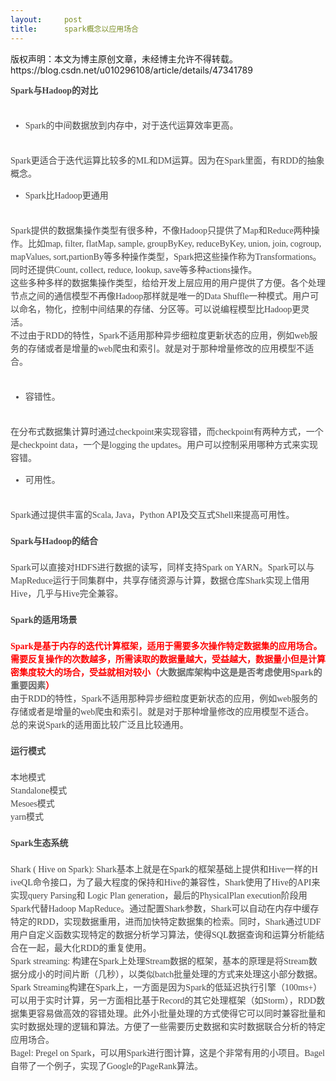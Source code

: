 ```yaml
---
layout:     post
title:      spark概念以应用场合
---
```

<div id="article_content" class="article_content clearfix csdn-tracking-statistics" data-pid="blog" data-mod="popu_307" data-dsm="post">
								<div class="article-copyright">
					版权声明：本文为博主原创文章，未经博主允许不得转载。					https://blog.csdn.net/u010296108/article/details/47341789				</div>
								            <link rel="stylesheet" href="https://csdnimg.cn/release/phoenix/template/css/ck_htmledit_views-f76675cdea.css">
						<div class="htmledit_views" id="content_views">
                
<span style="font-weight:700;color:rgb(68,68,68);font-family:Tahoma, 'Microsoft Yahei', Simsun;font-size:14px;line-height:21px;">Spark与Hadoop的对比</span><br style="color:rgb(68,68,68);font-family:Tahoma, 'Microsoft Yahei', Simsun;font-size:14px;line-height:21px;"><br style="color:rgb(68,68,68);font-family:Tahoma, 'Microsoft Yahei', Simsun;font-size:14px;line-height:21px;"><ul style="color:rgb(68,68,68);font-family:Tahoma, 'Microsoft Yahei', Simsun;font-size:14px;line-height:21px;"><li style="list-style:disc;">
Spark的中间数据放到内存中，对于迭代运算效率更高。<br></li></ul><br style="color:rgb(68,68,68);font-family:Tahoma, 'Microsoft Yahei', Simsun;font-size:14px;line-height:21px;"><span style="color:rgb(68,68,68);font-family:Tahoma, 'Microsoft Yahei', Simsun;font-size:14px;line-height:21px;">Spark更适合于迭代运算比较多的ML和DM运算。因为在Spark里面，有RDD的抽象概念。</span><br style="color:rgb(68,68,68);font-family:Tahoma, 'Microsoft Yahei', Simsun;font-size:14px;line-height:21px;"><ul style="color:rgb(68,68,68);font-family:Tahoma, 'Microsoft Yahei', Simsun;font-size:14px;line-height:21px;"><li style="list-style:disc;">
Spark比Hadoop更通用<br></li></ul><br style="color:rgb(68,68,68);font-family:Tahoma, 'Microsoft Yahei', Simsun;font-size:14px;line-height:21px;"><span style="color:rgb(68,68,68);font-family:Tahoma, 'Microsoft Yahei', Simsun;font-size:14px;line-height:21px;">Spark提供的数据集操作类型有很多种，不像Hadoop只提供了Map和Reduce两种操作。比如map, filter, flatMap, sample, groupByKey, reduceByKey, union, join, cogroup, mapValues, sort,partionBy等多种操作类型，Spark把这些操作称为Transformations。同时还提供Count,
 collect, reduce, lookup, save等多种actions操作。</span><br style="color:rgb(68,68,68);font-family:Tahoma, 'Microsoft Yahei', Simsun;font-size:14px;line-height:21px;"><span style="color:rgb(68,68,68);font-family:Tahoma, 'Microsoft Yahei', Simsun;font-size:14px;line-height:21px;">这些多种多样的数据集操作类型，给给开发上层应用的用户提供了方便。各个处理节点之间的通信模型不再像Hadoop那样就是唯一的Data Shuffle一种模式。用户可以命名，物化，控制中间结果的存储、分区等。可以说编程模型比Hadoop更灵活。</span><br style="color:rgb(68,68,68);font-family:Tahoma, 'Microsoft Yahei', Simsun;font-size:14px;line-height:21px;"><span style="color:rgb(68,68,68);font-family:Tahoma, 'Microsoft Yahei', Simsun;font-size:14px;line-height:21px;">不过由于RDD的特性，Spark不适用那种异步细粒度更新状态的应用，例如web服务的存储或者是增量的web爬虫和索引。就是对于那种增量修改的应用模型不适合。</span><br style="color:rgb(68,68,68);font-family:Tahoma, 'Microsoft Yahei', Simsun;font-size:14px;line-height:21px;"><br style="color:rgb(68,68,68);font-family:Tahoma, 'Microsoft Yahei', Simsun;font-size:14px;line-height:21px;"><ul style="color:rgb(68,68,68);font-family:Tahoma, 'Microsoft Yahei', Simsun;font-size:14px;line-height:21px;"><li style="list-style:disc;">
容错性。<br></li></ul><br style="color:rgb(68,68,68);font-family:Tahoma, 'Microsoft Yahei', Simsun;font-size:14px;line-height:21px;"><span style="color:rgb(68,68,68);font-family:Tahoma, 'Microsoft Yahei', Simsun;font-size:14px;line-height:21px;">在分布式数据集计算时通过checkpoint来实现容错，而checkpoint有两种方式，一个是checkpoint data，一个是logging the updates。用户可以控制采用哪种方式来实现容错。</span><br style="color:rgb(68,68,68);font-family:Tahoma, 'Microsoft Yahei', Simsun;font-size:14px;line-height:21px;"><ul style="color:rgb(68,68,68);font-family:Tahoma, 'Microsoft Yahei', Simsun;font-size:14px;line-height:21px;"><li style="list-style:disc;">
可用性。<br></li></ul><br style="color:rgb(68,68,68);font-family:Tahoma, 'Microsoft Yahei', Simsun;font-size:14px;line-height:21px;"><span style="color:rgb(68,68,68);font-family:Tahoma, 'Microsoft Yahei', Simsun;font-size:14px;line-height:21px;">Spark通过提供丰富的Scala, Java，Python API及交互式Shell来提高可用性。</span><br style="color:rgb(68,68,68);font-family:Tahoma, 'Microsoft Yahei', Simsun;font-size:14px;line-height:21px;"><br style="color:rgb(68,68,68);font-family:Tahoma, 'Microsoft Yahei', Simsun;font-size:14px;line-height:21px;"><span style="font-weight:700;color:rgb(68,68,68);font-family:Tahoma, 'Microsoft Yahei', Simsun;font-size:14px;line-height:21px;">Spark与Hadoop的结合</span><br style="color:rgb(68,68,68);font-family:Tahoma, 'Microsoft Yahei', Simsun;font-size:14px;line-height:21px;"><br style="color:rgb(68,68,68);font-family:Tahoma, 'Microsoft Yahei', Simsun;font-size:14px;line-height:21px;"><span style="color:rgb(68,68,68);font-family:Tahoma, 'Microsoft Yahei', Simsun;font-size:14px;line-height:21px;">Spark可以直接对HDFS进行数据的读写，同样支持Spark on YARN。Spark可以与MapReduce运行于同集群中，共享存储资源与计算，数据仓库Shark实现上借用Hive，几乎与Hive完全兼容。</span><br style="color:rgb(68,68,68);font-family:Tahoma, 'Microsoft Yahei', Simsun;font-size:14px;line-height:21px;"><br style="color:rgb(68,68,68);font-family:Tahoma, 'Microsoft Yahei', Simsun;font-size:14px;line-height:21px;"><span style="font-weight:700;color:rgb(68,68,68);font-family:Tahoma, 'Microsoft Yahei', Simsun;font-size:14px;line-height:21px;">Spark的适用场景</span><br style="color:rgb(68,68,68);font-family:Tahoma, 'Microsoft Yahei', Simsun;font-size:14px;line-height:21px;"><br style="color:rgb(68,68,68);font-family:Tahoma, 'Microsoft Yahei', Simsun;font-size:14px;line-height:21px;"><span style="font-weight:700;color:rgb(68,68,68);font-family:Tahoma, 'Microsoft Yahei', Simsun;font-size:14px;line-height:21px;"><span style="color:#ff0000;">Spark是基于内存的迭代计算框架，适用于需要多次操作特定数据集的应用场合。需要反复操作的次数越多，所需读取的数据量越大，受益越大，数据量小但是计算密集度较大的场合，受益就相对较小（</span><span style="color:#696969;">大数据库架构中这是是否考虑使用</span></span><span style="font-weight:700;color:rgb(68,68,68);font-family:Tahoma, 'Microsoft Yahei', Simsun;font-size:14px;line-height:21px;"><span style="color:#696969;">Spark的重要因素</span></span><span style="font-weight:700;color:rgb(68,68,68);font-family:Tahoma, 'Microsoft Yahei', Simsun;font-size:14px;line-height:21px;"><span style="color:#ff0000;">）</span></span><br style="color:rgb(68,68,68);font-family:Tahoma, 'Microsoft Yahei', Simsun;font-size:14px;line-height:21px;"><span style="color:rgb(68,68,68);font-family:Tahoma, 'Microsoft Yahei', Simsun;font-size:14px;line-height:21px;">由于RDD的特性，Spark不适用那种异步细粒度更新状态的应用，例如web服务的存储或者是增量的web爬虫和索引。就是对于那种增量修改的应用模型不适合。</span><br style="color:rgb(68,68,68);font-family:Tahoma, 'Microsoft Yahei', Simsun;font-size:14px;line-height:21px;"><span style="color:rgb(68,68,68);font-family:Tahoma, 'Microsoft Yahei', Simsun;font-size:14px;line-height:21px;">总的来说Spark的适用面比较广泛且比较通用。</span><br style="color:rgb(68,68,68);font-family:Tahoma, 'Microsoft Yahei', Simsun;font-size:14px;line-height:21px;"><br style="color:rgb(68,68,68);font-family:Tahoma, 'Microsoft Yahei', Simsun;font-size:14px;line-height:21px;"><span style="font-weight:700;color:rgb(68,68,68);font-family:Tahoma, 'Microsoft Yahei', Simsun;font-size:14px;line-height:21px;">运行模式</span><br style="color:rgb(68,68,68);font-family:Tahoma, 'Microsoft Yahei', Simsun;font-size:14px;line-height:21px;"><br style="color:rgb(68,68,68);font-family:Tahoma, 'Microsoft Yahei', Simsun;font-size:14px;line-height:21px;"><span style="color:rgb(68,68,68);font-family:Tahoma, 'Microsoft Yahei', Simsun;font-size:14px;line-height:21px;">本地模式</span><br style="color:rgb(68,68,68);font-family:Tahoma, 'Microsoft Yahei', Simsun;font-size:14px;line-height:21px;"><span style="color:rgb(68,68,68);font-family:Tahoma, 'Microsoft Yahei', Simsun;font-size:14px;line-height:21px;">Standalone模式</span><br style="color:rgb(68,68,68);font-family:Tahoma, 'Microsoft Yahei', Simsun;font-size:14px;line-height:21px;"><span style="color:rgb(68,68,68);font-family:Tahoma, 'Microsoft Yahei', Simsun;font-size:14px;line-height:21px;">Mesoes模式</span><br style="color:rgb(68,68,68);font-family:Tahoma, 'Microsoft Yahei', Simsun;font-size:14px;line-height:21px;"><span style="color:rgb(68,68,68);font-family:Tahoma, 'Microsoft Yahei', Simsun;font-size:14px;line-height:21px;">yarn模式</span><br style="color:rgb(68,68,68);font-family:Tahoma, 'Microsoft Yahei', Simsun;font-size:14px;line-height:21px;"><br style="color:rgb(68,68,68);font-family:Tahoma, 'Microsoft Yahei', Simsun;font-size:14px;line-height:21px;"><span style="font-weight:700;color:rgb(68,68,68);font-family:Tahoma, 'Microsoft Yahei', Simsun;font-size:14px;line-height:21px;">Spark生态系统</span><br style="color:rgb(68,68,68);font-family:Tahoma, 'Microsoft Yahei', Simsun;font-size:14px;line-height:21px;"><br style="color:rgb(68,68,68);font-family:Tahoma, 'Microsoft Yahei', Simsun;font-size:14px;line-height:21px;"><span style="color:rgb(68,68,68);font-family:Tahoma, 'Microsoft Yahei', Simsun;font-size:14px;line-height:21px;">Shark ( Hive on Spark): Shark基本上就是在Spark的框架基础上提供和Hive一样的H iveQL命令接口，为了最大程度的保持和Hive的兼容性，Shark使用了Hive的API来实现query Parsing和 Logic Plan generation，最后的PhysicalPlan
 execution阶段用Spark代替Hadoop MapReduce。通过配置Shark参数，Shark可以自动在内存中缓存特定的RDD，实现数据重用，进而加快特定数据集的检索。同时，Shark通过UDF用户自定义函数实现特定的数据分析学习算法，使得SQL数据查询和运算分析能结合在一起，最大化RDD的重复使用。</span><br style="color:rgb(68,68,68);font-family:Tahoma, 'Microsoft Yahei', Simsun;font-size:14px;line-height:21px;"><span style="color:rgb(68,68,68);font-family:Tahoma, 'Microsoft Yahei', Simsun;font-size:14px;line-height:21px;">Spark streaming: 构建在Spark上处理Stream数据的框架，基本的原理是将Stream数据分成小的时间片断（几秒），以类似batch批量处理的方式来处理这小部分数据。Spark Streaming构建在Spark上，一方面是因为Spark的低延迟执行引擎（100ms+）可以用于实时计算，另一方面相比基于Record的其它处理框架（如Storm），RDD数据集更容易做高效的容错处理。此外小批量处理的方式使得它可以同时兼容批量和实时数据处理的逻辑和算法。方便了一些需要历史数据和实时数据联合分析的特定应用场合。</span><br style="color:rgb(68,68,68);font-family:Tahoma, 'Microsoft Yahei', Simsun;font-size:14px;line-height:21px;"><span style="color:rgb(68,68,68);font-family:Tahoma, 'Microsoft Yahei', Simsun;font-size:14px;line-height:21px;">Bagel: Pregel on Spark，可以用Spark进行图计算，这是个非常有用的小项目。Bagel自带了一个例子，实现了Google的PageRank算法。</span>
            </div>
                </div>